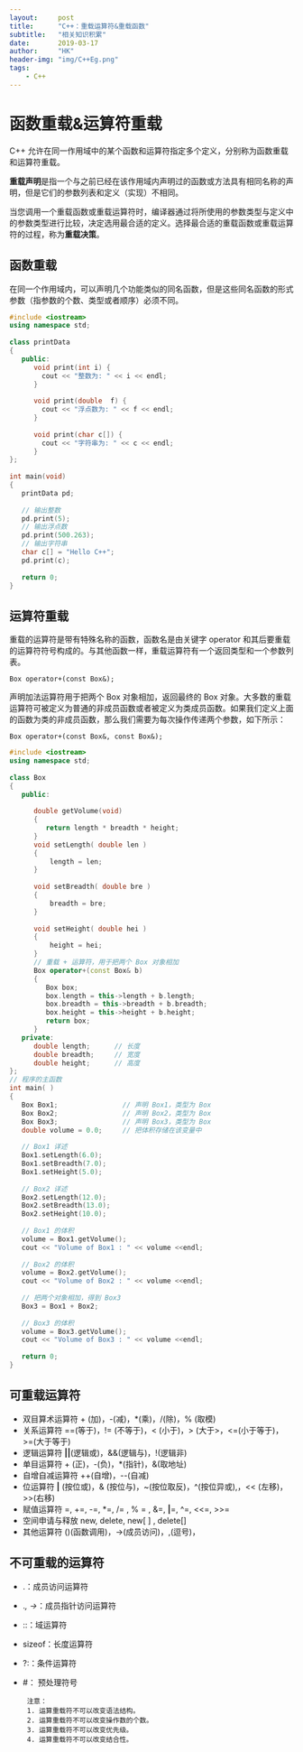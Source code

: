 ```yaml
---
layout:     post
title:      "C++：重载运算符&重载函数"
subtitle:   "相关知识积累"
date:       2019-03-17	
author:     "HK"
header-img: "img/C++Eg.png"
tags:
    - C++
---
```


# 函数重载&运算符重载

C++ 允许在同一作用域中的某个函数和运算符指定多个定义，分别称为函数重载和运算符重载。

**重载声明**是指一个与之前已经在该作用域内声明过的函数或方法具有相同名称的声明，但是它们的参数列表和定义（实现）不相同。

当您调用一个重载函数或重载运算符时，编译器通过将所使用的参数类型与定义中的参数类型进行比较，决定选用最合适的定义。选择最合适的重载函数或重载运算符的过程，称为**重载决策**。

## 函数重载

在同一个作用域内，可以声明几个功能类似的同名函数，但是这些同名函数的形式参数（指参数的个数、类型或者顺序）必须不同。

```c++
#include <iostream>
using namespace std;
 
class printData
{
   public:
      void print(int i) {
        cout << "整数为: " << i << endl;
      }
 
      void print(double  f) {
        cout << "浮点数为: " << f << endl;
      }
 
      void print(char c[]) {
        cout << "字符串为: " << c << endl;
      }
};
 
int main(void)
{
   printData pd;
 
   // 输出整数
   pd.print(5);
   // 输出浮点数
   pd.print(500.263);
   // 输出字符串
   char c[] = "Hello C++";
   pd.print(c);
 
   return 0;
}
```

## 运算符重载

重载的运算符是带有特殊名称的函数，函数名是由关键字 operator 和其后要重载的运算符符号构成的。与其他函数一样，重载运算符有一个返回类型和一个参数列表。
		
	Box operator+(const Box&);

声明加法运算符用于把两个 Box 对象相加，返回最终的 Box 对象。大多数的重载运算符可被定义为普通的非成员函数或者被定义为类成员函数。如果我们定义上面的函数为类的非成员函数，那么我们需要为每次操作传递两个参数，如下所示：

	Box operator+(const Box&, const Box&);	

```c++
#include <iostream>
using namespace std;
 
class Box
{
   public:
 
      double getVolume(void)
      {
         return length * breadth * height;
      }
      void setLength( double len )
      {
          length = len;
      }
 
      void setBreadth( double bre )
      {
          breadth = bre;
      }
 
      void setHeight( double hei )
      {
          height = hei;
      }
      // 重载 + 运算符，用于把两个 Box 对象相加
      Box operator+(const Box& b)
      {
         Box box;
         box.length = this->length + b.length;
         box.breadth = this->breadth + b.breadth;
         box.height = this->height + b.height;
         return box;
      }
   private:
      double length;      // 长度
      double breadth;     // 宽度
      double height;      // 高度
};
// 程序的主函数
int main( )
{
   Box Box1;                // 声明 Box1，类型为 Box
   Box Box2;                // 声明 Box2，类型为 Box
   Box Box3;                // 声明 Box3，类型为 Box
   double volume = 0.0;     // 把体积存储在该变量中
 
   // Box1 详述
   Box1.setLength(6.0); 
   Box1.setBreadth(7.0); 
   Box1.setHeight(5.0);
 
   // Box2 详述
   Box2.setLength(12.0); 
   Box2.setBreadth(13.0); 
   Box2.setHeight(10.0);
 
   // Box1 的体积
   volume = Box1.getVolume();
   cout << "Volume of Box1 : " << volume <<endl;
 
   // Box2 的体积
   volume = Box2.getVolume();
   cout << "Volume of Box2 : " << volume <<endl;
 
   // 把两个对象相加，得到 Box3
   Box3 = Box1 + Box2;
 
   // Box3 的体积
   volume = Box3.getVolume();
   cout << "Volume of Box3 : " << volume <<endl;
 
   return 0;
}
```
## 可重载运算符

- 双目算术运算符 	+ (加)，-(减)，*(乘)，/(除)，% (取模)
- 关系运算符 	    ==(等于)，!= (不等于)，< (小于)，> (大于>，<=(小于等于)，>=(大于等于)
- 逻辑运算符 	    **||**(逻辑或)，&&(逻辑与)，!(逻辑非)
- 单目运算符 	    + (正)，-(负)，*(指针)，&(取地址)
- 自增自减运算符 	++(自增)，--(自减)
- 位运算符 	    **|** (按位或)，& (按位与)，~(按位取反)，^(按位异或),，<< (左移)，>>(右移)
- 赋值运算符 	    =, +=, -=, *=, /= , % = , &=, **|**=, ^=, <<=, >>=
- 空间申请与释放 	new, delete, new[ ] , delete[]
- 其他运算符 	    ()(函数调用)，->(成员访问)，,(逗号)，[](下标)	

## 不可重载的运算符	

-  .：成员访问运算符
-  .*, ->*：成员指针访问运算符
-  ::：域运算符
-  sizeof：长度运算符
-  ?:：条件运算符
-  #： 预处理符号

		注意：
		1. 运算重载符不可以改变语法结构。
		2. 运算重载符不可以改变操作数的个数。
		3. 运算重载符不可以改变优先级。
		4. 运算重载符不可以改变结合性。